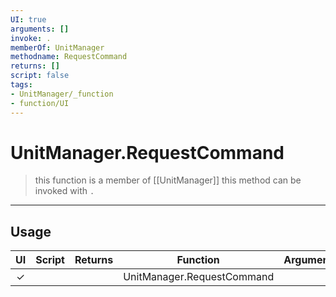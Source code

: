 ```yaml
---
UI: true
arguments: []
invoke: .
memberOf: UnitManager
methodname: RequestCommand
returns: []
script: false
tags:
- UnitManager/_function
- function/UI
---
```

# UnitManager.RequestCommand
> this function is a member of [[UnitManager]]
> this method can be invoked with `.`
-----
## Usage
|  UI | Script | Returns | Function | Arguments |
|:---:|:------:|-------:|:--------:|:---------|
|✓| ||UnitManager.RequestCommand||
